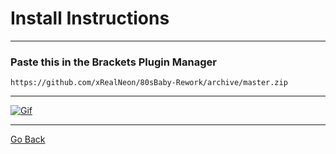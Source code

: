 # Install Instructions

------

### Paste this in the Brackets Plugin Manager

```
https://github.com/xRealNeon/80sBaby-Rework/archive/master.zip
```
------

[![Gif](https://raw.githubusercontent.com/xRealNeon/80sBaby-Rework/gh-pages/gif.gif)](https://youtu.be/VT9n-xGwB6w)

------

[Go Back](https://xrealneon.github.io/80sBaby-Rework "Go Back")
